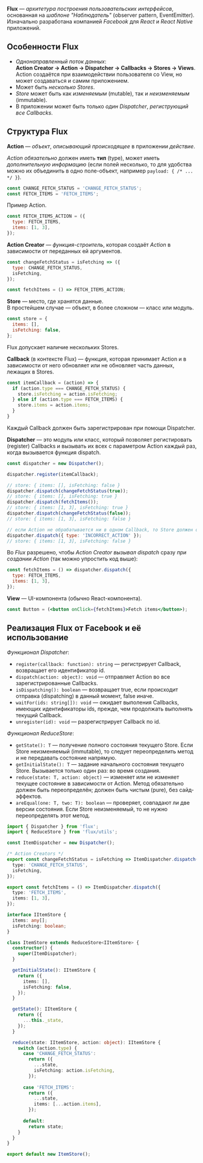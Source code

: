**Flux** — *архитетура построения пользовательских интерфейсов*, основанная на *шаблоне "Наблюдатель"* (observer pattern, EventEmitter).  
Изначально разработана компанией *Facebook* для *React* и *React Native* приложений.  
 
## Особенности Flux
* *Однонаправленный поток данных*:  
**Action Creator -> Action -> Dispatcher -> Callbacks -> Stores -> Views**.  
Action создаётся при взаимодействии пользователя со View, но может создаваться и самим приложением.
* Может быть *несколько Stores*.
* *Store* может быть как *изменяемым* (mutable), так и *неизменяемым* (immutable).
* В приложении может быть только *один Dispatcher*, *региструющий все Callbacks*.

## Структура Flux

**Action** — *объект*, *описывающий происходящее* в приложении *действие*.  

*Action обязательно* должен иметь **тип** (type), может иметь *дополнительную информацию* (если полей несколько, то для удобства можно их объединить в одно поле-объект, например `payload: { /* ... */ }`).
```js
const CHANGE_FETCH_STATUS = 'CHANGE_FETCH_STATUS';
const FETCH_ITEMS = 'FETCH_ITEMS';
```
Пример Action.
```js
const FETCH_ITEMS_ACTION = ({
  type: FETCH_ITEMS,
  items: [1, 3],
});
```

**Action Creator** — *функция-строитель*, которая создаёт *Action* в зависимости от переданных ей аргументов.
```js
const changeFetchStatus = isFetching => ({
  type: CHANGE_FETCH_STATUS,
  isFetching,
});

const fetchItems = () => FETCH_ITEMS_ACTION;
```

**Store** — место, где хранятся данные.  
В простейшем случае — объект, в более сложном — класс или модуль.
```js
const store = {
  items: [],
  isFetching: false,
};
```
Flux допускает наличие нескольких Stores.  

**Callback** (в контексте Flux) — функция, которая принимает Action и в зависимости от него обновляет или не обновляет часть данных, лежащих в Stores.
```js
const itemCallback = (action) => {
  if (action.type === CHANGE_FETCH_STATUS) {
    store.isFetching = action.isFetching;
  } else if (action.type === FETCH_ITEMS) {
    store.items = action.items;
  }
} 
```
Каждый Callback должен быть зарегистрирован при помощи Dispatcher.

**Dispatcher** — это модуль или класс, который позволяет регистировать (register) Callbacks и вызывать их всех с параметром Action каждый раз, когда вызывается функция dispatch. 

<!-- Под капотом лежит шаблон "Наблюдатель" (Observer pattern, EventEmmiter) и происходит подписка на события (subscription). -->

```js
const dispatcher = new Dispatcher();

dispatcher.register(itemCallback);

// store: { items: [], isFetching: false }
dispatcher.dispatch(changeFetchStatus(true)); 
// store: { items: [], isFetching: true }
dispatcher.dispatch(fetchItems()); 
// store: { items: [1, 3], isFetching: true }
dispatcher.dispatch(changeFetchStatus(false)); 
// store: { items: [1, 3], isFetching: false }

// если Action не обрабатывается ни в одном Callback, то Store должен остаться без изменений
dispatcher.dispatch({ type: 'INCORRECT_ACTION' }); 
// store: { items: [1, 3], isFetching: false }
```

Во *Flux* разрешено, чтобы *Action Creator* *вызывал dispatch* сразу *при создании Action* (так можно упростить код выше):
```js
const fetchItems = () => dispatcher.dispatch({
  type: FETCH_ITEMS,
  items: [1, 3],
});
```

**View** — UI-компонента (обычно React-компонента).
```jsx
const Button = (<button onClick={fetchItems}>Fetch items</button>);
```


## Реализация Flux от Facebook и её использование
*Функционал Dispatcher*:
- `register(callback: function): string` — регистрирует Callback, возвращает его идентификатор id.
- `dispatch(action: object): void` — отправляет Action во все зарегистрированные Callbacks.
- `isDispatching(): boolean` — возвращает true, если происходит отправка (dispatching) в данный момент, false иначе.
- `waitFor(ids: string[]): void` — ожидает выполения Callbacks, имеющих идентификаторы ids, прежде, чем продолжать выполнять текущий Callback.
- `unregister(id): void` — разрегистрирует Callback по id.

*Функционал ReduceStore*:
* `getState(): T` — получение полного состояния текущего Store. Если Store неизменяемый (immutable), то следует переопределить метод и не передавать состояние напрямую.
* `getInitialState(): T` — задание начального состояния текущего Store. Вызывается только один раз: во время создания.
* `reduce(state: T, action: object)` — изменяет или не изменяет текущее состояние в зависимости от Action. Метод обязательно должен быть переопределён; должен быть чистым (pure), без сайд-эффектов.
* `areEqual(one: T, two: T): boolean` — проверяет, совпадают ли две версии состояния. Если Store неизменяемый, то не нужно переопределять этот метод.
```ts
import { Dispatcher } from 'flux';
import { ReduceStore } from 'flux/utils';

const ItemDispatcher = new Dispatcher();

/* Action Creators */
export const changeFetchStatus = isFetching => ItemDispatcher.dispatch({
  type: 'CHANGE_FETCH_STATUS',
  isFetching,
});

export const fetchItems = () => ItemDispatcher.dispatch({
  type: 'FETCH_ITEMS',
  items: [1, 3],
});

interface IItemStore {
  items: any[];
  isFetching: boolean;
}

class ItemStore extends ReduceStore<IItemStore> {
  constructor() {
    super(ItemDispatcher);
  }

  getInitialState(): IItemStore {
    return ({
      items: [],
      isFetching: false,
    });
  }

  getState(): IItemStore {
    return ({
      ...this._state,
    });
  }

  reduce(state: IItemStore, action: object): IItemStore {
    switch (action.type) {
      case 'CHANGE_FETCH_STATUS':
        return ({
          ...state,
          isFetching: action.isFetching,
        });
    
      case 'FETCH_ITEMS':
        return ({
          ...state,
          items: [...action.items],
        });
    
      default:
        return state;
    }
  }
}

export default new ItemStore();
```
